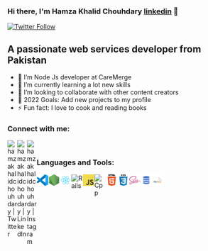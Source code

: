 ### Hi there, I'm Hamza Khalid Chouhdary [linkedin] 👋 

[![Twitter Follow](https://img.shields.io/twitter/follow/hamzakhalidch_?color=1DA1F2&logo=twitter&style=for-the-badge)](https://twitter.com/intent/follow?original_referer=https%3A%2F%2Fgithub.com%2FcodeSTACKr&screen_name=hamzakhalidch_)

## A passionate web services developer from Pakistan

- 🔭 I’m Node Js developer at CareMerge
- 🌱 I’m currently learning a lot new skills
- 👯 I’m looking to collaborate with other content creators
- 🥅 2022 Goals: Add new projects to my profile
- ⚡ Fun fact: I love to cook and reading books

### Connect with me:

[<img align="left" alt="hamzakhalidchouhdary | Twitter" width="22px" src="https://cdn.jsdelivr.net/npm/simple-icons@v3/icons/twitter.svg" />][twitter]
[<img align="left" alt="hamzakhalidchouhdary | LinkedIn" width="22px" src="https://cdn.jsdelivr.net/npm/simple-icons@v3/icons/linkedin.svg" />][linkedin]
[<img align="left" alt="hamzakhalidchouhdary | Instagram" width="22px" src="https://cdn.jsdelivr.net/npm/simple-icons@v3/icons/instagram.svg" />][instagram]

<br />

### Languages and Tools:

<img align="left" alt="Visual Studio Code" width="26px" src="https://raw.githubusercontent.com/github/explore/80688e429a7d4ef2fca1e82350fe8e3517d3494d/topics/visual-studio-code/visual-studio-code.png" />
<img align="left" alt="Node.js" width="26px" src="https://raw.githubusercontent.com/github/explore/80688e429a7d4ef2fca1e82350fe8e3517d3494d/topics/nodejs/nodejs.png" />
<img align="left" alt="React" width="26px" src="https://raw.githubusercontent.com/github/explore/80688e429a7d4ef2fca1e82350fe8e3517d3494d/topics/react/react.png" />
<img align="left" alt="Rails" width="26px" src="https://raw.githubusercontent.com/jmnote/z-icons/master/svg/ruby.svg" />
<img align="left" alt="JavaScript" width="26px" src="https://raw.githubusercontent.com/github/explore/80688e429a7d4ef2fca1e82350fe8e3517d3494d/topics/javascript/javascript.png" />
<img align="left" alt="Cpp" width="26px" src="https://raw.githubusercontent.com/jmnote/z-icons/master/svg/cpp.svg" />
<img align="left" alt="HTML5" width="26px" src="https://raw.githubusercontent.com/github/explore/80688e429a7d4ef2fca1e82350fe8e3517d3494d/topics/html/html.png" />
<img align="left" alt="CSS3" width="26px" src="https://raw.githubusercontent.com/github/explore/80688e429a7d4ef2fca1e82350fe8e3517d3494d/topics/css/css.png" />
<img align="left" alt="Sass" width="26px" src="https://raw.githubusercontent.com/github/explore/80688e429a7d4ef2fca1e82350fe8e3517d3494d/topics/sass/sass.png" />
<img align="left" alt="SQL" width="26px" src="https://raw.githubusercontent.com/github/explore/80688e429a7d4ef2fca1e82350fe8e3517d3494d/topics/sql/sql.png" />
<img align="left" alt="MySQL" width="26px" src="https://raw.githubusercontent.com/github/explore/80688e429a7d4ef2fca1e82350fe8e3517d3494d/topics/mysql/mysql.png" />

<br />
<br />


[twitter]: https://twitter.com/hamzakhalidch_
[instagram]: https://instagram.com/hamzakhalidchouhdary
[linkedin]: https://linkedin.com/in/hamzakhalidchouhdary
[facebook]: https://facebook.com/hamzakhalidchouhdary
